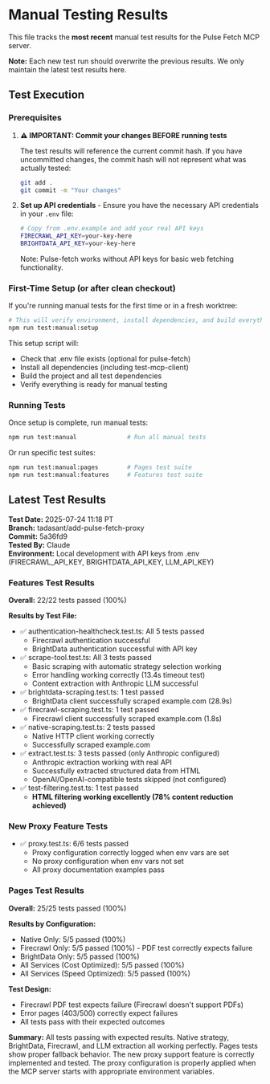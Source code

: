 # Manual Testing Results

This file tracks the **most recent** manual test results for the Pulse Fetch MCP server.

**Note:** Each new test run should overwrite the previous results. We only maintain the latest test results here.

## Test Execution

### Prerequisites

1. **⚠️ IMPORTANT: Commit your changes BEFORE running tests**

   The test results will reference the current commit hash. If you have uncommitted changes, the commit hash will not represent what was actually tested:

   ```bash
   git add .
   git commit -m "Your changes"
   ```

2. **Set up API credentials** - Ensure you have the necessary API credentials in your `.env` file:
   ```bash
   # Copy from .env.example and add your real API keys
   FIRECRAWL_API_KEY=your-key-here
   BRIGHTDATA_API_KEY=your-key-here
   ```
   Note: Pulse-fetch works without API keys for basic web fetching functionality.

### First-Time Setup (or after clean checkout)

If you're running manual tests for the first time or in a fresh worktree:

```bash
# This will verify environment, install dependencies, and build everything
npm run test:manual:setup
```

This setup script will:

- Check that .env file exists (optional for pulse-fetch)
- Install all dependencies (including test-mcp-client)
- Build the project and all test dependencies
- Verify everything is ready for manual testing

### Running Tests

Once setup is complete, run manual tests:

```bash
npm run test:manual              # Run all manual tests
```

Or run specific test suites:

```bash
npm run test:manual:pages        # Pages test suite
npm run test:manual:features     # Features test suite
```

## Latest Test Results

**Test Date:** 2025-07-24 11:18 PT  
**Branch:** tadasant/add-pulse-fetch-proxy  
**Commit:** 5a36fd9  
**Tested By:** Claude  
**Environment:** Local development with API keys from .env (FIRECRAWL_API_KEY, BRIGHTDATA_API_KEY, LLM_API_KEY)

### Features Test Results

**Overall:** 22/22 tests passed (100%)

**Results by Test File:**

- ✅ authentication-healthcheck.test.ts: All 5 tests passed
  - Firecrawl authentication successful
  - BrightData authentication successful with API key
- ✅ scrape-tool.test.ts: All 3 tests passed
  - Basic scraping with automatic strategy selection working
  - Error handling working correctly (13.4s timeout test)
  - Content extraction with Anthropic LLM successful
- ✅ brightdata-scraping.test.ts: 1 test passed
  - BrightData client successfully scraped example.com (28.9s)
- ✅ firecrawl-scraping.test.ts: 1 test passed
  - Firecrawl client successfully scraped example.com (1.8s)
- ✅ native-scraping.test.ts: 2 tests passed
  - Native HTTP client working correctly
  - Successfully scraped example.com
- ✅ extract.test.ts: 3 tests passed (only Anthropic configured)
  - Anthropic extraction working with real API
  - Successfully extracted structured data from HTML
  - OpenAI/OpenAI-compatible tests skipped (not configured)
- ✅ test-filtering.test.ts: 1 test passed
  - **HTML filtering working excellently (78% content reduction achieved)**

### New Proxy Feature Tests

- ✅ proxy.test.ts: 6/6 tests passed
  - Proxy configuration correctly logged when env vars are set
  - No proxy configuration when env vars not set
  - All proxy documentation examples pass

### Pages Test Results

**Overall:** 25/25 tests passed (100%)

**Results by Configuration:**

- Native Only: 5/5 passed (100%)
- Firecrawl Only: 5/5 passed (100%) - PDF test correctly expects failure
- BrightData Only: 5/5 passed (100%)
- All Services (Cost Optimized): 5/5 passed (100%)
- All Services (Speed Optimized): 5/5 passed (100%)

**Test Design:**

- Firecrawl PDF test expects failure (Firecrawl doesn't support PDFs)
- Error pages (403/500) correctly expect failures
- All tests pass with their expected outcomes

**Summary:** All tests passing with expected results. Native strategy, BrightData, Firecrawl, and LLM extraction all working perfectly. Pages tests show proper fallback behavior. The new proxy support feature is correctly implemented and tested. The proxy configuration is properly applied when the MCP server starts with appropriate environment variables.
